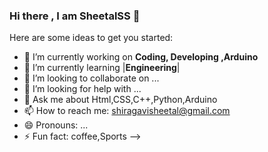 ### **Hi there , I am SheetalSS** 👋



Here are some ideas to get you started:

- 🔭 I’m currently working on **Coding, Developing ,Arduino**
- 🌱 I’m currently learning |**Engineering**|
- 👯 I’m looking to collaborate on ...
- 🤔 I’m looking for help with ...
- 💬 Ask me about Html,CSS,C++,Python,Arduino
- 📫 How to reach me: shiragavisheetal@gmail.com
- 😄 Pronouns: ...
- ⚡ Fun fact: coffee,Sports
-->
